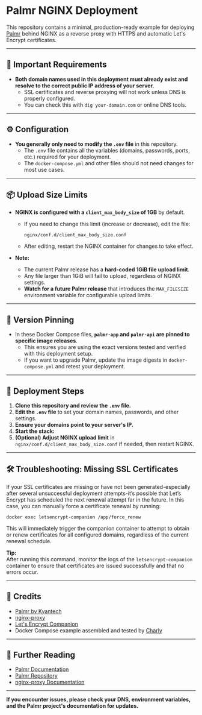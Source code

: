 # Palmr NGINX Deployment

This repository contains a minimal, production-ready example for deploying [Palmr](https://github.com/kyantech/Palmr) behind NGINX as a reverse proxy with HTTPS and automatic Let's Encrypt certificates.

---

## 🚦 **Important Requirements**

- **Both domain names used in this deployment must already exist and resolve to the correct public IP address of your server.**
    - SSL certificates and reverse proxying will not work unless DNS is properly configured.
    - You can check this with `dig your-domain.com` or online DNS tools.

---

## ⚙️ **Configuration**

- **You generally only need to modify the `.env` file** in this repository.
    - The `.env` file contains all the variables (domains, passwords, ports, etc.) required for your deployment.
    - The `docker-compose.yml` and other files should not need changes for most use cases.

---

## 📦 **Upload Size Limits**

- **NGINX is configured with a `client_max_body_size` of 1GB** by default.
    - If you need to change this limit (increase or decrease), edit the file:  
      ```
      nginx/conf.d/client_max_body_size.conf
      ```
    - After editing, restart the NGINX container for changes to take effect.

- **Note:**  
    - The current Palmr release has a **hard-coded 1GiB file upload limit**.  
    - Any file larger than 1GiB will fail to upload, regardless of NGINX settings.
    - **Watch for a future Palmr release** that introduces the `MAX_FILESIZE` environment variable for configurable upload limits.

---

## 📌 **Version Pinning**

- In these Docker Compose files, **`palmr-app` and `palmr-api` are pinned to specific image releases**.
    - This ensures you are using the exact versions tested and verified with this deployment setup.
    - If you want to upgrade Palmr, update the image digests in `docker-compose.yml` and retest your deployment.

---

## 🚀 **Deployment Steps**

1. **Clone this repository and review the `.env` file.**
2. **Edit the `.env` file** to set your domain names, passwords, and other settings.
3. **Ensure your domains point to your server's IP.**
4. **Start the stack:**
5. **(Optional) Adjust NGINX upload limit** in `nginx/conf.d/client_max_body_size.conf` if needed, then restart NGINX.
---
## 🛠️ Troubleshooting: Missing SSL Certificates

If your SSL certificates are missing or have not been generated-especially after several unsuccessful deployment attempts-it’s possible that Let’s Encrypt has scheduled the next renewal attempt far in the future. In this case, you can manually force a certificate renewal by running:
```
docker exec letsencrypt-companion /app/force_renew
```
This will immediately trigger the companion container to attempt to obtain or renew certificates for all configured domains, regardless of the current renewal schedule.

**Tip:**  
After running this command, monitor the logs of the `letsencrypt-companion` container to ensure that certificates are issued successfully and that no errors occur.


---

## 📝 **Credits**

- [Palmr by Kyantech](https://github.com/kyantech/palmr)
- [nginx-proxy](https://github.com/nginx-proxy/nginx-proxy)
- [Let's Encrypt Companion](https://github.com/nginx-proxy/acme-companion)
- Docker Compose example assembled and tested by [Charly ](https://github.com/PunchEnergyFTW)

---

## 🔗 **Further Reading**

- [Palmr Documentation](https://palmr.kyantech.com.br/)
- [Palmr Repository](https://github.com/kyantech/Palmr)
- [nginx-proxy Documentation](https://github.com/nginx-proxy/nginx-proxy)

---

**If you encounter issues, please check your DNS, environment variables, and the Palmr project's documentation for updates.**

